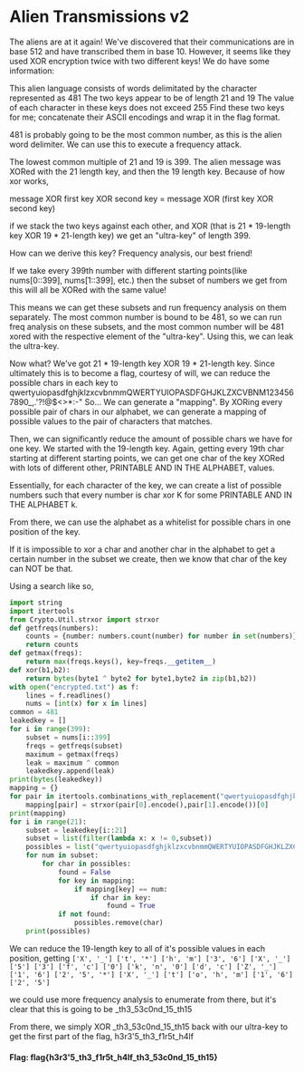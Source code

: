 # Alien Transmissions v2

The aliens are at it again! We've discovered that their communications are in base 512 and have transcribed them in base 10. However, it seems like they used XOR encryption twice with two different keys! We do have some information:

This alien language consists of words delimitated by the character represented as 481
The two keys appear to be of length 21 and 19
The value of each character in these keys does not exceed 255
Find these two keys for me; concatenate their ASCII encodings and wrap it in the flag format.

481 is probably going to be the most common number, as this is the alien word delimiter. We can use this to execute a frequency attack.

The lowest common multiple of 21 and 19 is 399. The alien message was XORed with the 21 length key, and then the 19 length key. Because of how xor works,

message XOR first key XOR second key = message XOR (first key XOR second key)

if we stack the two keys against each other, and XOR (that is 21 * 19-length key XOR 19 * 21-length key) we get an "ultra-key" of length 399.

How can we derive this key? Frequency analysis, our best friend!

If we take every 399th number with different starting points(like nums[0::399], nums[1::399], etc.) then the subset of numbers we get from this will all be XORed with the same value!

This means we can get these subsets and run frequency analysis on them separately. The most common number is bound to be 481, so we can run freq analysis on these subsets, and the most common number will be 481 xored with the respective element of the "ultra-key". Using this, we can leak the ultra-key.

Now what? We've got 21 * 19-length key XOR 19 * 21-length key. Since ultimately this is to become a flag, courtesy of will, we can reduce the possible chars in each key to qwertyuiopasdfghjklzxcvbnmmQWERTYUIOPASDFGHJKLZXCVBNM1234567890_,.'?!@$<>*:-"
So...
We can generate a "mapping". By XORing every possible pair of chars in our alphabet, we can generate a mapping of possible values to the pair of characters that matches.

Then, we can significantly reduce the amount of possible chars we have for one key. We started with the 19-length key. Again, getting every 19th char starting at different starting points, we can get one char of the key XORed with lots of different other, PRINTABLE AND IN THE ALPHABET, values.

Essentially, for each character of the key, we can create a list of possible numbers such that every number is char xor K for some PRINTABLE AND IN THE ALPHABET k.

From there, we can use the alphabet as a whitelist for possible chars in one position of the key. 

If it is impossible to xor a char and another char in the alphabet to get a certain number in the subset we create, then we know that char of the key can NOT be that.

Using a search like so,
```python
import string
import itertools
from Crypto.Util.strxor import strxor
def getfreqs(numbers):
    counts = {number: numbers.count(number) for number in set(numbers)}
    return counts
def getmax(freqs):
    return max(freqs.keys(), key=freqs.__getitem__)
def xor(b1,b2):
    return bytes(byte1 ^ byte2 for byte1,byte2 in zip(b1,b2))
with open("encrypted.txt") as f:
    lines = f.readlines()
    nums = [int(x) for x in lines]
common = 481
leakedkey = []
for i in range(399):
    subset = nums[i::399]
    freqs = getfreqs(subset)
    maximum = getmax(freqs)
    leak = maximum ^ common
    leakedkey.append(leak)
print(bytes(leakedkey))
mapping = {}
for pair in itertools.combinations_with_replacement("qwertyuiopasdfghjklzxcvbnmmQWERTYUIOPASDFGHJKLZXCVBNM1234567890_,.'?!@$<>*:-",2):
    mapping[pair] = strxor(pair[0].encode(),pair[1].encode())[0]
print(mapping)
for i in range(21):
    subset = leakedkey[i::21]
    subset = list(filter(lambda x: x != 0,subset))
    possibles = list("qwertyuiopasdfghjklzxcvbnmmQWERTYUIOPASDFGHJKLZXCVBNM1234567890_,.'?!@$<>*:-")
    for num in subset:
        for char in possibles:
            found = False
            for key in mapping:
                if mapping[key] == num:
                    if char in key:
                        found = True
            if not found:
                possibles.remove(char)
    print(possibles)
```
We can reduce the 19-length key to all of it's possible values in each position, getting
`
['X', '_']
['t', '*']
['h', 'm']
['3', '6']
['X', '_']
['5']
['3']
['f', 'c']
['0']
['k', 'n', '0']
['d', 'c']
['Z', '_']
['1', '6']
['2', '5', '*']
['X', '_']
['t']
['o', 'h', 'm']
['1', '6']
['2', '5']
`

we could use more frequency analysis to enumerate from there, but it's clear that this is going to be _th3_53c0nd_15_th15

From there, we simply XOR _th3_53c0nd_15_th15 back with our ultra-key to get the first part of the flag, h3r3'5_th3_f1r5t_h4lf

#### Flag: flag{h3r3'5_th3_f1r5t_h4lf_th3_53c0nd_15_th15}
